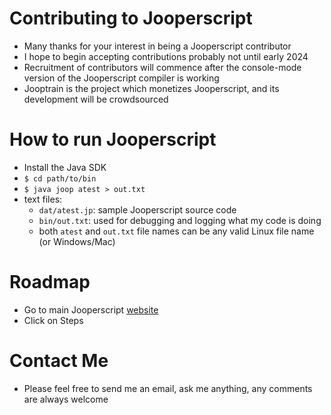 # Contributing to Jooperscript
* Many thanks for your interest in being a Jooperscript contributor
* I hope to begin accepting contributions probably not until early 2024
* Recruitment of contributors will commence after the console-mode version of the Jooperscript compiler is working
* Jooptrain is the project which monetizes Jooperscript, and its development will be crowdsourced
# How to run Jooperscript
* Install the Java SDK
* `$ cd path/to/bin`
* `$ java joop atest > out.txt`
* text files:
  * `dat/atest.jp`: sample Jooperscript source code
  * `bin/out.txt`: used for debugging and logging what my code is doing
  * both `atest` and `out.txt` file names can be any valid Linux file name (or Windows/Mac)
# Roadmap
* Go to main Jooperscript [website](http://jooperscript.org)
* Click on Steps
# Contact Me
* Please feel free to send me an email, ask me anything, any comments are always welcome
